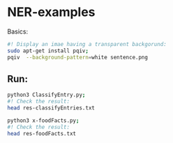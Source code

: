 # NER-examples

Basics:
```bash
#! Display an imae having a transparent backgorund:
sudo apt-get install pqiv;
pqiv  --background-pattern=white sentence.png
```

## Run:
```bash
python3 ClassifyEntry.py;
#! Check the result:
head res-classifyEntries.txt

python3 x-foodFacts.py;
#! Check the result:
head res-foodFacts.txt
```